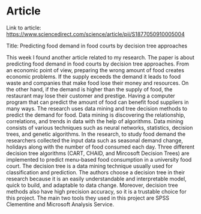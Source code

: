 # Article

Link to article: https://www.sciencedirect.com/science/article/pii/S1877050910005004

Title: Predicting food demand in food courts by decision tree approaches

This week I found another article related to my research. The paper is about predicting food demand in food courts by decision tree approaches. From an economic point of view, preparing the wrong amount of food creates economic problems. If the supply exceeds the demand it leads to food waste and companies that make food lose their money and resources. On the other hand, if the demand is higher than the supply of food, the restaurant may lose their customer and prestige. Having a computer program that can predict the amount of food can benefit food suppliers in many ways. The research uses data mining and tree decision methods to predict the demand for food. Data mining is discovering the relationship, correlations, and trends in data with the help of algorithms. Data mining consists of various techniques such as neural networks, statistics, decision trees, and genetic algorithms. In the research, to study food demand the researchers collected the input data such as seasonal demand change, holidays along with the number of food consumed each day. Three different decision tree algorithms (CART, CHAID, and Mircosoft Decision Trees) are implemented to predict menu-based food consumption in a university food court. The decision tree is a data mining technique usually used for classification and prediction. The authors choose a decision tree in their research because it is an easily understandable and interpretable model, quick to build, and adaptable to data change. Moreover, decision tree methods also have high precision accuracy, so it is a trustable choice for this project. The main two tools they used in this project are SPSS Clementine and Microsoft Analysis Service. 

